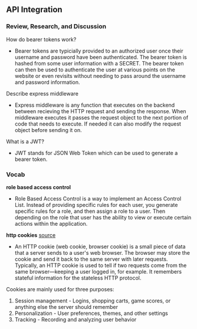 ## API Integration

### Review, Research, and Discussion
How do bearer tokens work?
- Bearer tokens are typicially provided to an authorized user once their username and password have been authenticated. The bearer token is hashed from some user information with a SECRET. The bearer token can then be used to authenticate the user at various points on the website or even revisits without needing to pass around the username and password information.

Describe express middleware
- Express middleware is any function that executes on the backend between recieving the HTTP request and sending the response. When middleware executes it passes the request object to the next portion of code that needs to execute. If needed it can also modify the request object before sending it on.

What is a JWT?
- JWT stands for JSON Web Token which can be used to generate a bearer token.


### Vocab
**role based access control**
- Role Based Access Control is a way to implement an Access Control List. Instead of providing specific rules for each user, you generate specific rules for a role, and then assign a role to a user. Then depending on the role that user has the ability to view or execute certain actions within the application.

**http cookies** [source](https://developer.mozilla.org/en-US/docs/Web/HTTP/Cookies)
- An HTTP cookie (web cookie, browser cookie) is a small piece of data that a server sends to a user's web browser. The browser may store the cookie and send it back to the same server with later requests. Typically, an HTTP cookie is used to tell if two requests come from the same browser—keeping a user logged in, for example. It remembers stateful information for the stateless HTTP protocol.

Cookies are mainly used for three purposes:
1. Session management - Logins, shopping carts, game scores, or anything else the server should remember
2. Personalization - User preferences, themes, and other settings
3. Tracking - Recording and analyzing user behavior


